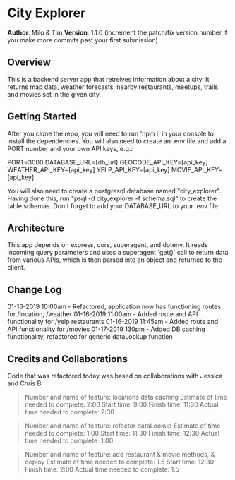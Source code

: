 # City Explorer

**Author**: Milo & Tim
**Version**: 1.1.0 (increment the patch/fix version number if you make more commits past your first submission)

## Overview
This is a backend server app that retreives information about a city. It returns map data, weather forecasts, nearby restaurants, meetups, trails, and movies set in the given city.

## Getting Started
After you clone the repo, you will need to run 'npm i' in your console to install the dependencies. You will also need to create an .env file and add a PORT number and your own API keys, e.g.:

PORT=3000
DATABASE_URL=[db_url]
GEOCODE_API_KEY=[api_key]
WEATHER_API_KEY=[api_key]
YELP_API_KEY=[api_key]
MOVIE_API_KEY=[api_key]

You will also need to create a postgresql database named "city_explorer". Having done this, run "psql -d city_explorer -f schema.sql" to create the table schemas. Don't forget to add your DATABASE_URL to your .env file.

## Architecture
This app depends on express, cors, superagent, and dotenv. It reads incoming query parameters and uses a superagent 'get()' call to return data from various APIs, which is then parsed into an object and returned to the client. 

## Change Log
01-16-2019 10:00am - Refactored, application now has functioning routes for /location, /weather
01-16-2019 11:00am - Added route and API functionality for /yelp restaurants
01-16-2019 11:45am - Added route and API functionality for /movies
01-17-2019 130pm - Added DB caching functionality, refactored for generic dataLookup function
<!-- Use this area to document the iterative changes made to your application as each feature is successfully implemented. Use time stamps. Here's an examples:

01-01-2001 4:59pm - Application now has a fully-functional express server, with a GET route for the location resource.
-->
## Credits and Collaborations
Code that was refactored today was based on collaborations with Jessica and Chris B.
<!-- Give credit (and a link) to other people or resources that helped you build this application. -->


> Number and name of feature: locations data caching
> Estimate of time needed to complete: 2:00
> Start time: 9:00
> Finish time: 11:30
> Actual time needed to complete: 2:30

> Number and name of feature: refactor dataLookup
> Estimate of time needed to complete: 1:00
> Start time: 11:30
> Finish time: 12:30
> Actual time needed to complete: 1:00

> Number and name of feature: add restaurant & movie methods, & deploy
> Estimate of time needed to complete: 1.5
> Start time: 12:30
> Finish time: 2:00
> Actual time needed to complete: 1.5